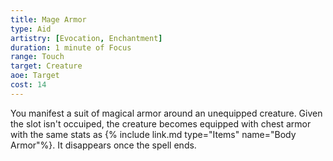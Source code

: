 ```yaml
---
title: Mage Armor
type: Aid
artistry: [Evocation, Enchantment]
duration: 1 minute of Focus 
range: Touch
target: Creature
aoe: Target
cost: 14
---
```

You manifest a suit of magical armor around an unequipped creature. Given the slot isn't occuiped, the creature becomes equipped with chest armor with the same stats as {% include link.md type="Items" name="Body Armor"%}. It disappears once the spell ends.
